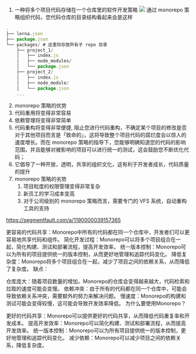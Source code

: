 1. 一种将多个项目代码存储在一个仓库里的软件开发策略
![](Pasted%20image%2020220430170603.png)
通过 monorepo 策略组织代码，您代码仓库的目录结构看起来会是这样
```js
.
├── lerna.json
├── package.json
└── packages/ # 这里将存放所有子 repo 目录
    ├── project_1/
    │   ├── index.js
    │   ├── node_modules/
    │   └── package.json
    ├── project_2/
    │   ├── index.js
    │   ├── node_module/
    │   └── package.json
    ...
```
2. monorepo 策略的优势
  1. 代码重用将变得非常容易
  2. 依赖管理将变得非常简单
  3. 代码重构将变得非常便捷, 阻止您进行代码重构，不确定某个项目的修改是否对于其他项目而言是「致命的」，这将导致整个项目代码的腐烂度会以惊人的速度增长。而在 monorepo 策略的指导下，您能够明确知道您的代码的影响范围，并且能够对被影响的项目可以进行统一的测试，这会鼓励您不断优化代码；
  4. 它倡导了一种开放，透明，共享的组织文化，这有利于开发者成长，代码质量的提升
3. monorepo 策略的劣势
   1. 项目粒度的权限管理变得非常复杂
   2. 新员工的学习成本变高
   3. 对于公司级别的 monorepo 策略而言，需要专门的 VFS 系统，自动重构工具的支持

https://segmentfault.com/a/1190000039157365



更容易的代码共享：Monorepo中所有的代码都在同一个仓库中，开发者们可以更容易地共享代码和组件。
简化开发过程：Monorepo可以将多个项目组合在一起，简化构建、测试和部署流程，提高开发效率。
统一版本控制：Monorepo可以为所有的项目提供统一的版本控制，从而更好地管理和追踪代码变化。
降低复杂度：Monorepo将多个项目组合在一起，减少了项目之间的依赖关系，从而降低了复杂度。
缺点：

仓库庞大：随着项目数量的增加，Monorepo的仓库会变得越来越大，代码检索和拉取的速度可能会变慢。
依赖冲突：由于所有的代码都在同一个仓库中，可能会导致依赖关系冲突，需要额外的努力来解决问题。
慢速度：Monorepo的构建和测试可能会变得较慢，这可能会导致开发效率降低。
为什么要使用Monorepo？

更好的代码共享：Monorepo可以提供更好的代码共享，从而降低代码重复率和开发成本。
提高开发效率：Monorepo可以简化构建、测试和部署流程，从而提高开发效率。
统一版本控制：Monorepo可以为所有项目提供统一的版本控制，更好地管理和追踪代码变化。
减少依赖：Monorepo可以减少项目之间的依赖关系，降低复杂度。